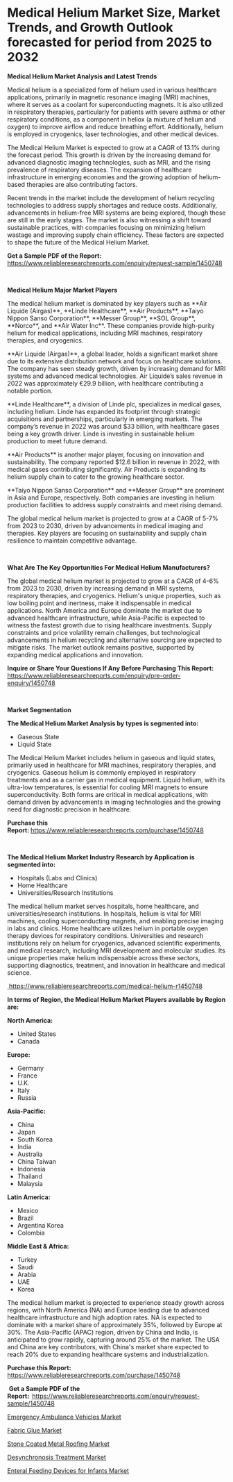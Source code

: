 <p><h1>Medical Helium Market Size, Market Trends, and Growth Outlook forecasted for period from 2025 to 2032</h1></p><p><strong>Medical Helium Market Analysis and Latest Trends</strong></p>
<p><p>Medical helium is a specialized form of helium used in various healthcare applications, primarily in magnetic resonance imaging (MRI) machines, where it serves as a coolant for superconducting magnets. It is also utilized in respiratory therapies, particularly for patients with severe asthma or other respiratory conditions, as a component in heliox (a mixture of helium and oxygen) to improve airflow and reduce breathing effort. Additionally, helium is employed in cryogenics, laser technologies, and other medical devices.</p><p>The Medical Helium Market is expected to grow at a CAGR of 13.1% during the forecast period. This growth is driven by the increasing demand for advanced diagnostic imaging technologies, such as MRI, and the rising prevalence of respiratory diseases. The expansion of healthcare infrastructure in emerging economies and the growing adoption of helium-based therapies are also contributing factors.</p><p>Recent trends in the market include the development of helium recycling technologies to address supply shortages and reduce costs. Additionally, advancements in helium-free MRI systems are being explored, though these are still in the early stages. The market is also witnessing a shift toward sustainable practices, with companies focusing on minimizing helium wastage and improving supply chain efficiency. These factors are expected to shape the future of the Medical Helium Market.</p></p>
<p><strong>Get a Sample PDF of the Report:&nbsp;</strong> <a href="https://www.reliableresearchreports.com/enquiry/request-sample/1450748?utm_campaign=13&utm_medium=2&utm_source=Github&utm_content=ia&utm_term=26012025&utm_id=medical-helium">https://www.reliableresearchreports.com/enquiry/request-sample/1450748</a></p>
<p>&nbsp;</p>
<p><strong>Medical Helium Major Market Players</strong></p>
<p><p>The medical helium market is dominated by key players such as **Air Liquide (Airgas)**, **Linde Healthcare**, **Air Products**, **Taiyo Nippon Sanso Corporation**, **Messer Group**, **SOL Group**, **Norco**, and **Air Water Inc**. These companies provide high-purity helium for medical applications, including MRI machines, respiratory therapies, and cryogenics.</p><p>**Air Liquide (Airgas)**, a global leader, holds a significant market share due to its extensive distribution network and focus on healthcare solutions. The company has seen steady growth, driven by increasing demand for MRI systems and advanced medical technologies. Air Liquide’s sales revenue in 2022 was approximately €29.9 billion, with healthcare contributing a notable portion.</p><p>**Linde Healthcare**, a division of Linde plc, specializes in medical gases, including helium. Linde has expanded its footprint through strategic acquisitions and partnerships, particularly in emerging markets. The company’s revenue in 2022 was around $33 billion, with healthcare gases being a key growth driver. Linde is investing in sustainable helium production to meet future demand.</p><p>**Air Products** is another major player, focusing on innovation and sustainability. The company reported $12.6 billion in revenue in 2022, with medical gases contributing significantly. Air Products is expanding its helium supply chain to cater to the growing healthcare sector.</p><p>**Taiyo Nippon Sanso Corporation** and **Messer Group** are prominent in Asia and Europe, respectively. Both companies are investing in helium production facilities to address supply constraints and meet rising demand.</p><p>The global medical helium market is projected to grow at a CAGR of 5-7% from 2023 to 2030, driven by advancements in medical imaging and therapies. Key players are focusing on sustainability and supply chain resilience to maintain competitive advantage.</p></p>
<p>&nbsp;</p>
<p><strong>What Are The Key Opportunities For Medical Helium Manufacturers?</strong></p>
<p><p>The global medical helium market is projected to grow at a CAGR of 4-6% from 2023 to 2030, driven by increasing demand in MRI systems, respiratory therapies, and cryogenics. Helium's unique properties, such as low boiling point and inertness, make it indispensable in medical applications. North America and Europe dominate the market due to advanced healthcare infrastructure, while Asia-Pacific is expected to witness the fastest growth due to rising healthcare investments. Supply constraints and price volatility remain challenges, but technological advancements in helium recycling and alternative sourcing are expected to mitigate risks. The market outlook remains positive, supported by expanding medical applications and innovation.</p></p>
<p><strong>Inquire or Share Your Questions If Any Before Purchasing This Report:</strong> <a href="https://www.reliableresearchreports.com/enquiry/pre-order-enquiry/1450748?utm_campaign=13&utm_medium=2&utm_source=Github&utm_content=ia&utm_term=26012025&utm_id=medical-helium">https://www.reliableresearchreports.com/enquiry/pre-order-enquiry/1450748</a></p>
<p>&nbsp;</p>
<p><strong>Market Segmentation</strong></p>
<p><strong>The Medical Helium Market Analysis by types is segmented into:</strong></p>
<p><ul><li>Gaseous State</li><li>Liquid State</li></ul></p>
<p><p>The Medical Helium Market includes helium in gaseous and liquid states, primarily used in healthcare for MRI machines, respiratory therapies, and cryogenics. Gaseous helium is commonly employed in respiratory treatments and as a carrier gas in medical equipment. Liquid helium, with its ultra-low temperatures, is essential for cooling MRI magnets to ensure superconductivity. Both forms are critical in medical applications, with demand driven by advancements in imaging technologies and the growing need for diagnostic precision in healthcare.</p></p>
<p><strong>Purchase this Report:&nbsp;</strong><a href="https://www.reliableresearchreports.com/purchase/1450748?utm_campaign=13&utm_medium=2&utm_source=Github&utm_content=ia&utm_term=26012025&utm_id=medical-helium">https://www.reliableresearchreports.com/purchase/1450748</a></p>
<p>&nbsp;</p>
<p><strong>The Medical Helium Market Industry Research by Application is segmented into:</strong></p>
<p><ul><li>Hospitals (Labs and Clinics)</li><li>Home Healthcare</li><li>Universities/Research Institutions</li></ul></p>
<p><p>The medical helium market serves hospitals, home healthcare, and universities/research institutions. In hospitals, helium is vital for MRI machines, cooling superconducting magnets, and enabling precise imaging in labs and clinics. Home healthcare utilizes helium in portable oxygen therapy devices for respiratory conditions. Universities and research institutions rely on helium for cryogenics, advanced scientific experiments, and medical research, including MRI development and molecular studies. Its unique properties make helium indispensable across these sectors, supporting diagnostics, treatment, and innovation in healthcare and medical science.</p></p>
<p><a href="https://www.reliableresearchreports.com/medical-helium-r1450748?utm_campaign=13&utm_medium=2&utm_source=Github&utm_content=ia&utm_term=26012025&utm_id=medical-helium">&nbsp;https://www.reliableresearchreports.com/medical-helium-r1450748</a></p>
<p><strong>In terms of Region, the Medical Helium Market Players available by Region are:</strong></p>
<p>
    <p> <strong> North America: </strong>
        <ul>
            <li>United States</li>
            <li>Canada</li>
        </ul>
        </p> 
    <p> <strong> Europe: </strong>
        <ul>
            <li>Germany</li>
            <li>France</li>
            <li>U.K.</li>
            <li>Italy</li>
            <li>Russia</li>
        </ul>
        </p> 
    <p> <strong> Asia-Pacific: </strong>
        <ul>
            <li>China</li>
            <li>Japan</li>
            <li>South Korea</li>
            <li>India</li>
            <li>Australia</li>
            <li>China Taiwan</li>
            <li>Indonesia</li>
            <li>Thailand</li>
            <li>Malaysia</li>
        </ul>
        </p> 
    <p> <strong> Latin America: </strong>
        <ul>
            <li>Mexico</li>
            <li>Brazil</li>
            <li>Argentina Korea</li>
            <li>Colombia</li>
        </ul>
        </p> 
    <p> <strong> Middle East & Africa: </strong>
        <ul>
            <li>Turkey</li>
            <li>Saudi</li>
            <li>Arabia</li>
            <li>UAE</li>
            <li>Korea</li>
        </ul>
    </p>
    </p>
<p><p>The medical helium market is projected to experience steady growth across regions, with North America (NA) and Europe leading due to advanced healthcare infrastructure and high adoption rates. NA is expected to dominate with a market share of approximately 35%, followed by Europe at 30%. The Asia-Pacific (APAC) region, driven by China and India, is anticipated to grow rapidly, capturing around 25% of the market. The USA and China are key contributors, with China's market share expected to reach 20% due to expanding healthcare systems and industrialization.</p></p>
<p><strong>Purchase this Report: </strong><a href="https://www.reliableresearchreports.com/purchase/1450748?utm_campaign=13&utm_medium=2&utm_source=Github&utm_content=ia&utm_term=26012025&utm_id=medical-helium">https://www.reliableresearchreports.com/purchase/1450748</a></p>
<p>&nbsp;<strong>Get a Sample PDF of the Report:&nbsp;&nbsp;</strong><a href="https://www.reliableresearchreports.com/enquiry/request-sample/1450748?utm_campaign=13&utm_medium=2&utm_source=Github&utm_content=ia&utm_term=26012025&utm_id=medical-helium">https://www.reliableresearchreports.com/enquiry/request-sample/1450748</a></p>
<p><strong></strong></p>
<p><p><a href="https://www.linkedin.com/pulse/emergency-ambulance-vehicles-market-progressan-anticipated-6hwcc?utm_campaign=13&utm_medium=2&utm_source=Github&utm_content=ia&utm_term=26012025&utm_id=medical-helium">Emergency Ambulance Vehicles Market</a></p><p><a href="https://github.com/MariaWashington76/Market-Research-Report-List-1/blob/main/fabric-glue-market.md?utm_campaign=13&utm_medium=2&utm_source=Github&utm_content=ia&utm_term=26012025&utm_id=medical-helium">Fabric Glue Market</a></p><p><a href="https://github.com/rosamariarocque98/Market-Research-Report-List-1/blob/main/stone-coated-metal-roofing-market.md?utm_campaign=13&utm_medium=2&utm_source=Github&utm_content=ia&utm_term=26012025&utm_id=medical-helium">Stone Coated Metal Roofing Market</a></p><p><a href="https://www.linkedin.com/pulse/desynchronosis-treatment-industry-summary-demand-drivers-growth-mcome?utm_campaign=13&utm_medium=2&utm_source=Github&utm_content=ia&utm_term=26012025&utm_id=medical-helium">Desynchronosis Treatment Market</a></p><p><a href="https://www.linkedin.com/pulse/enteral-feeding-devices-infants-market-size-revenue-trend-analysis-npiye?utm_campaign=13&utm_medium=2&utm_source=Github&utm_content=ia&utm_term=26012025&utm_id=medical-helium">Enteral Feeding Devices for Infants Market</a></p></p>